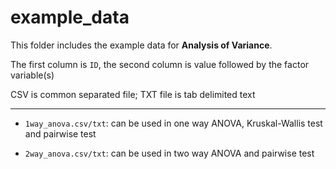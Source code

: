 # example_data

This folder includes the example data for **Analysis of Variance**.

The first column is `ID`, the second column is value followed by the factor variable(s)

CSV is common separated file; TXT file is tab delimited text

------

- `1way_anova.csv/txt`: can be used in one way ANOVA, Kruskal-Wallis test and pairwise test

- `2way_anova.csv/txt`: can be used in two way ANOVA and pairwise test
